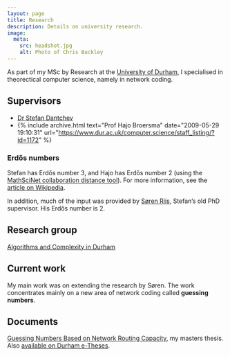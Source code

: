 ```yaml
---
layout: page
title: Research
description: Details on university research.
image:
  meta:
    src: headshot.jpg
    alt: Photo of Chris Buckley
---
```


As part of my MSc by Research at the [University of Durham](https://www.durham.ac.uk/), I specialised in theorectical computer science, namely in network coding.

## Supervisors

* [Dr Stefan Dantchev](https://www.durham.ac.uk/staff/s-s-dantchev/)
* {% include archive.html text="Prof Hajo Broersma" date="2009-05-29 19:10:31" url="https://www.dur.ac.uk/computer.science/staff_listing/?id=1172" %}

### Erdős numbers

Stefan has Erdős number 3, and Hajo has Erdős number 2 (using the [MathSciNet collaboration distance tool](https://mathscinet.ams.org/mathscinet/collaborationDistance.html)). For more information, see the [article on Wikipedia](https://en.wikipedia.org/wiki/Erd%C5%91s_number).

In addition, much of the input was provided by [Søren Riis](http://www.eecs.qmul.ac.uk/~smriis/), Stefan’s old PhD supervisor. His Erdős number is 2.

## Research group

[Algorithms and Complexity in Durham](https://algorithmscomplexity.webspace.durham.ac.uk/)

## Current work

My main work was on extending the research by Søren. The work concentrates mainly on a new area of network coding called **guessing numbers**.

## Documents

[Guessing Numbers Based on Network Routing Capacity](/research/thesis.pdf), my masters thesis. Also [available on Durham e-Theses](http://etheses.dur.ac.uk/2072/).
